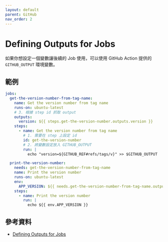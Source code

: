 ```yaml
---
layout: default
parent: GitHub
nav_order: 2
---
```


# Defining Outputs for Jobs

如果你想設定一個變數讓後續的 Job 使用，可以使用 GitHub Action 提供的 `GITHUB_OUTPUT` 環境變數。

## 範例

```yaml
jobs:
  get-the-version-number-from-tag-name:
    name: Get the version number from tag name
    runs-on: ubuntu-latest
    # 3. 根據 step id 抓取 output
    outputs:
      version: ${{ steps.get-the-version-number.outputs.version }}
    steps:
      - name: Get the version number from tag name
        # 1. 需要在 step 上設定 id
        id: get-the-version-number
        # 2. 將變數設定放入 GITHUB_OUTPUT
        run: |
          echo "version=${GITHUB_REF#refs/tags/v}" >> $GITHUB_OUTPUT

  print-the-version-number:
    needs: get-the-version-number-from-tag-name
    name: Print the version number
    runs-on: ubuntu-latest
    env:
      APP_VERSION: ${{ needs.get-the-version-number-from-tag-name.outputs.version }}
    steps:
      - name: Print the version number
        run: |
          echo ${{ env.APP_VERSION }}
```

## 參考資料

- [Defining Outputs for Jobs](https://docs.github.com/en/actions/using-jobs/defining-outputs-for-jobs)
